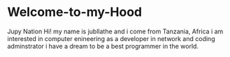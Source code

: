 # Welcome-to-my-Hood
Jupy Nation
Hi! my name is jubllathe and i come from Tanzania, Africa
i am interested in computer enineering as a developer in network and coding adminstrator
i have a dream to be a best programmer in the world.
